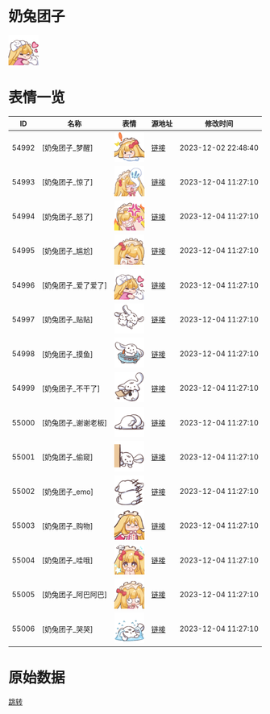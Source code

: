 # 奶兔团子

<img src="./cover.png" height="60" alt="cover" />

# 表情一览

|ID|名称|表情|源地址|修改时间|
|----|----|----|----|----|
|54992|[奶兔团子_梦醒]|<img src="./pic/054992_%5B奶兔团子_梦醒%5D.png" height="60" alt="梦醒"/>|[链接](https://i0.hdslb.com/bfs/garb/40e5d6e14468aa9edeff73a51d44ec8f719379ca.png)|2023-12-02 22:48:40|
|54993|[奶兔团子_惊了]|<img src="./pic/054993_%5B奶兔团子_惊了%5D.png" height="60" alt="惊了"/>|[链接](https://i0.hdslb.com/bfs/garb/fbfba95ae735952d2e40c7c24b5a7a578611d9aa.png)|2023-12-04 11:27:10|
|54994|[奶兔团子_怒了]|<img src="./pic/054994_%5B奶兔团子_怒了%5D.png" height="60" alt="怒了"/>|[链接](https://i0.hdslb.com/bfs/garb/eb07de305f4cbdfae07688156627fb1793178fb5.png)|2023-12-04 11:27:10|
|54995|[奶兔团子_尴尬]|<img src="./pic/054995_%5B奶兔团子_尴尬%5D.png" height="60" alt="尴尬"/>|[链接](https://i0.hdslb.com/bfs/garb/a6cbd0a3343d1ea82bb9c032d4d65294e11c5479.png)|2023-12-04 11:27:10|
|54996|[奶兔团子_爱了爱了]|<img src="./pic/054996_%5B奶兔团子_爱了爱了%5D.png" height="60" alt="爱了爱了"/>|[链接](https://i0.hdslb.com/bfs/garb/e929a0b2e24aea01f6d2fe3a3be6df347168a546.png)|2023-12-04 11:27:10|
|54997|[奶兔团子_贴贴]|<img src="./pic/054997_%5B奶兔团子_贴贴%5D.png" height="60" alt="贴贴"/>|[链接](https://i0.hdslb.com/bfs/garb/a5d65842cead4eb97fa0efc48801ea70bc2eee81.png)|2023-12-04 11:27:10|
|54998|[奶兔团子_摸鱼]|<img src="./pic/054998_%5B奶兔团子_摸鱼%5D.png" height="60" alt="摸鱼"/>|[链接](https://i0.hdslb.com/bfs/garb/9382babc91ba0d9a03338f5945d1572596177cf7.png)|2023-12-04 11:27:10|
|54999|[奶兔团子_不干了]|<img src="./pic/054999_%5B奶兔团子_不干了%5D.png" height="60" alt="不干了"/>|[链接](https://i0.hdslb.com/bfs/garb/695a66ffba3f9b5ee7f749177e33b9036a3a5f58.png)|2023-12-04 11:27:10|
|55000|[奶兔团子_谢谢老板]|<img src="./pic/055000_%5B奶兔团子_谢谢老板%5D.png" height="60" alt="谢谢老板"/>|[链接](https://i0.hdslb.com/bfs/garb/8b19da32c53bd9fe3bfe70254999d0c3c4250af8.png)|2023-12-04 11:27:10|
|55001|[奶兔团子_偷窥]|<img src="./pic/055001_%5B奶兔团子_偷窥%5D.png" height="60" alt="偷窥"/>|[链接](https://i0.hdslb.com/bfs/garb/182c9f94143db16be313dffdf802f68c8390cd6a.png)|2023-12-04 11:27:10|
|55002|[奶兔团子_emo]|<img src="./pic/055002_%5B奶兔团子_emo%5D.png" height="60" alt="emo"/>|[链接](https://i0.hdslb.com/bfs/garb/ea944317d106ea4575640915633bff0c490c963e.png)|2023-12-04 11:27:10|
|55003|[奶兔团子_购物]|<img src="./pic/055003_%5B奶兔团子_购物%5D.png" height="60" alt="购物"/>|[链接](https://i0.hdslb.com/bfs/garb/ba63f3a0bed4f893a3fd6937a2271e3747688fd1.png)|2023-12-04 11:27:10|
|55004|[奶兔团子_哇哦]|<img src="./pic/055004_%5B奶兔团子_哇哦%5D.png" height="60" alt="哇哦"/>|[链接](https://i0.hdslb.com/bfs/garb/425ee0368ae7415a2e2b8d93bc4b032cd1909330.png)|2023-12-04 11:27:10|
|55005|[奶兔团子_阿巴阿巴]|<img src="./pic/055005_%5B奶兔团子_阿巴阿巴%5D.png" height="60" alt="阿巴阿巴"/>|[链接](https://i0.hdslb.com/bfs/garb/2e9f677f0392b5fb61d5c1030eebc735d82bf654.png)|2023-12-04 11:27:10|
|55006|[奶兔团子_哭哭]|<img src="./pic/055006_%5B奶兔团子_哭哭%5D.png" height="60" alt="哭哭"/>|[链接](https://i0.hdslb.com/bfs/garb/dfc0faa449997af0319138ef58f6fd0d24eafa49.png)|2023-12-04 11:27:10|

# 原始数据

[跳转](./raw.json)

